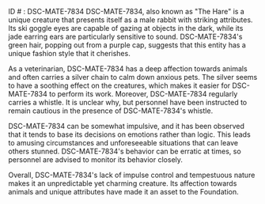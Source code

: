 ID # : DSC-MATE-7834
DSC-MATE-7834, also known as "The Hare" is a unique creature that presents itself as a male rabbit with striking attributes. Its ski goggle eyes are capable of gazing at objects in the dark, while its jade earring ears are particularly sensitive to sound. DSC-MATE-7834's green hair, popping out from a purple cap, suggests that this entity has a unique fashion style that it cherishes. 

As a veterinarian, DSC-MATE-7834 has a deep affection towards animals and often carries a silver chain to calm down anxious pets. The silver seems to have a soothing effect on the creatures, which makes it easier for DSC-MATE-7834 to perform its work. Moreover, DSC-MATE-7834 regularly carries a whistle. It is unclear why, but personnel have been instructed to remain cautious in the presence of DSC-MATE-7834's whistle. 

DSC-MATE-7834 can be somewhat impulsive, and it has been observed that it tends to base its decisions on emotions rather than logic. This leads to amusing circumstances and unforeseeable situations that can leave others stunned. DSC-MATE-7834's behavior can be erratic at times, so personnel are advised to monitor its behavior closely. 

Overall, DSC-MATE-7834's lack of impulse control and tempestuous nature makes it an unpredictable yet charming creature. Its affection towards animals and unique attributes have made it an asset to the Foundation.